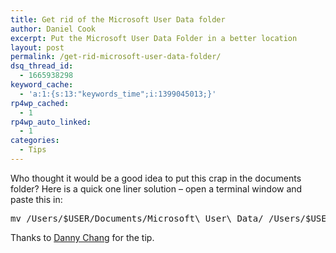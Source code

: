 ```yaml
---
title: Get rid of the Microsoft User Data folder
author: Daniel Cook
excerpt: Put the Microsoft User Data Folder in a better location
layout: post
permalink: /get-rid-microsoft-user-data-folder/
dsq_thread_id:
  - 1665938298
keyword_cache:
  - 'a:1:{s:13:"keywords_time";i:1399045013;}'
rp4wp_cached:
  - 1
rp4wp_auto_linked:
  - 1
categories:
  - Tips
---
```

Who thought it would be a good idea to put this crap in the documents folder? Here is a quick one liner solution &#8211; open a terminal window and paste this in:

<pre class='prettyprint'>mv /Users/$USER/Documents/Microsoft\ User\ Data/ /Users/$USER/Library/Preferences/
</pre>

Thanks to [Danny Chang][1] for the tip.

 [1]: http://imdanny.com/blog/technology/go-away-microsoft-remove-annoying-microsoft-user-data-folder/